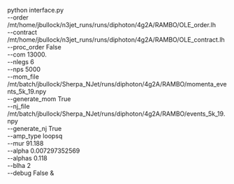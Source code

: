 python interface.py \
--order /mt/home/jbullock/n3jet_runs/runs/diphoton/4g2A/RAMBO/OLE_order.lh \
--contract /mt/home/jbullock/n3jet_runs/runs/diphoton/4g2A/RAMBO/OLE_contract.lh \
--proc_order False \
--com 13000. \
--nlegs 6 \
--nps 5000 \
--mom_file /mt/batch/jbullock/Sherpa_NJet/runs/diphoton/4g2A/RAMBO/momenta_events_5k_19.npy \
--generate_mom True \
--nj_file /mt/batch/jbullock/Sherpa_NJet/runs/diphoton/4g2A/RAMBO/events_5k_19.npy \
--generate_nj True \
--amp_type loopsq \
--mur 91.188 \
--alpha 0.007297352569 \
--alphas 0.118 \
--blha 2 \
--debug False &